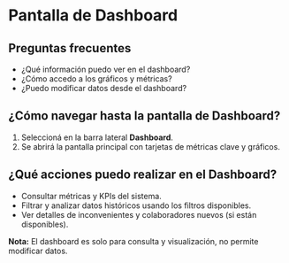 # Pantalla de Dashboard

## Preguntas frecuentes
- ¿Qué información puedo ver en el dashboard?
- ¿Cómo accedo a los gráficos y métricas?
- ¿Puedo modificar datos desde el dashboard?

## ¿Cómo navegar hasta la pantalla de Dashboard?
1. Seleccioná en la barra lateral **Dashboard**.
2. Se abrirá la pantalla principal con tarjetas de métricas clave y gráficos.

## ¿Qué acciones puedo realizar en el Dashboard?
- Consultar métricas y KPIs del sistema.
- Filtrar y analizar datos históricos usando los filtros disponibles.
- Ver detalles de inconvenientes y colaboradores nuevos (si están disponibles).

**Nota:** El dashboard es solo para consulta y visualización, no permite modificar datos.
